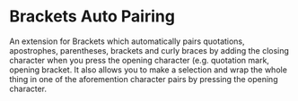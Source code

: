# Brackets Auto Pairing

An extension for Brackets which automatically pairs quotations, apostrophes, parentheses, brackets and curly braces by adding the closing character when you press the opening character (e.g. quotation mark, opening bracket. It also allows you to make a selection and wrap the whole thing in one of the aforemention character pairs by pressing the opening character. 